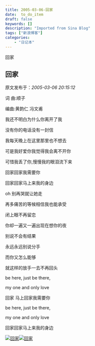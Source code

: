 ```yaml
---
title: 2005-03-06-回家
date:  to_do_item
draft: false
keywords: []
description: "Imported from Sina Blog"
tags: ["新浪博客"]
categories: 
    - "日记本"
---
```

回家
## 回家

 原文发布于：*2005-03-06 20:15:12*

词 曲&#58;顺子

编曲&#58;黄韵仁 冯文甫

我还不明白为什么你离开了我

没有你的电话没有一封信

我每天晚上在这里那里也不想去

可是我好爱你我觉得我会离不开你

可惜我丢了你,慢慢我的眼泪流下来

回家回家我需要你

回家回家马上来我的身边

oh 别再哭就让她走

再多痛苦的等候相信我也能承受

闭上眼不再留恋

你却一遍又一遍出现在想你的夜

别说不会有结果

永远永远别说分手

而你又怎么能够

就这样的放手一去不再回头

be here, just be there,

my one and only love

回家 马上回家我需要你

be here, just be there,

my one and only love

回家回家马上来我的身边

[![回家](http://s14.sinaimg.cn/middle/6983393849da995e12a1d&amp;690)](http://byfiles.storage.live.com/y1pY0wFdkNGZM_YsHaEfFM1mOsjsJ_CWhAUUyykjryQpApH1Vp_oIOohnc86YuvNltksYvKlqzgBQ8)[![回家](http://s9.sinaimg.cn/middle/6983393849da9956e6308&amp;690)](http://s8.sinaimg.cn/middle/6983393849da9ce77ee27&amp;690)


